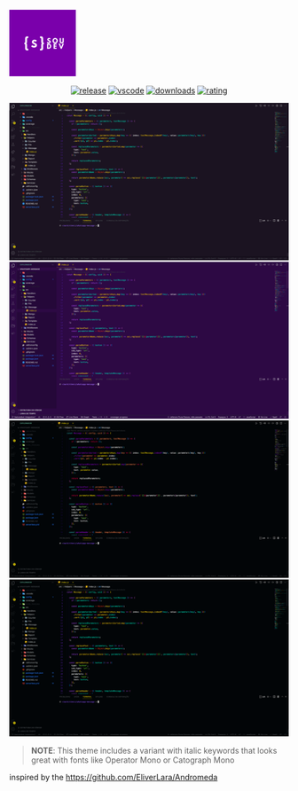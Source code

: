 ![soudev-logo](images/icon_small.png)

<div align="center">
  
[![release](https://img.shields.io/github/v/release/jefersonpassos/soudev-vscode-theme.svg?style=for-the-badge&logo=github&logoColor=white&colorA=2b303b&colorB=00e8c6)](https://github.com/jefersonpassos/soudev-vscode-theme)  [![vscode](https://img.shields.io/badge/VS_Code-v1.26+-373277.svg?style=for-the-badge&logo=microsoft&logoColor=white&colorA=2b303b&colorB=7cb7ff)](https://github.com/jefersonpassos/soudev-vscode-theme)  [![downloads](https://img.shields.io/visual-studio-marketplace/d/soudev.soudev-theme?style=for-the-badge&logo=docusign&logoColor=white&colorA=2b303b&colorB=96E072)](https://marketplace.visualstudio.com/items?itemName=soudev.soudev-theme)  [![rating](https://img.shields.io/visual-studio-marketplace/stars/soudev.soudev-theme?style=for-the-badge&logo=reverbnation&logoColor=white&colorA=2b303b&colorB=FFE66D)](https://marketplace.visualstudio.com/items?itemName=soudev.soudev-theme)

</div>

![andromeda-screenshot](images/semi-dark.png)
![andromeda-screenshot](images/purple.png)
![andromeda-screenshot](images/mega-dark.png)
![andromeda-screenshot](images/mega-dark-andromeda.png)


> **NOTE**: This theme includes a variant with italic keywords that looks great with fonts like Operator Mono or Catograph Mono



inspired by the https://github.com/EliverLara/Andromeda